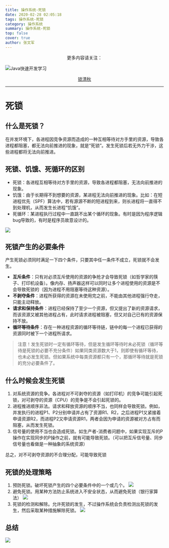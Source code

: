 ```yaml
---
title: 操作系统-死锁
date: 2020-02-28 02:05:18
tags: 操作系统-死锁
category: 操作系统
summary: 操作系统-死锁
top: false
cover: true
author: 张文军
---
```


<center>更多内容请关注：</center>

![Java快速开发学习](https://zhangwenjun-1258908231.cos.ap-nanjing.myqcloud.com/njauit/1586869254.png)

<center><a href="https://wjhub.gitee.io">锁清秋</a></center>

----

# 死锁

## 什么是死锁？

在并发环境下，各进程因竞争资源而造成的一种互相等待对方手里的资源，导致各进程都阻塞，都无法向前推进的现象，就是“死锁”。发生死锁后若无外力干涉，这些进程都将无法向前推进。

## 死锁、饥饿、死循环的区别

- 死锁：各进程互相等待对方手里的资源，导致各进程都阻塞，无法向前推进的现象。
- 饥饿：由于长期得不到想要的资源，某进程无法向前推进的现象。比如：在短进程优先（SPF）算法中，若有源源不断的短进程到来，则长进程将一直得不到处理机，从而发生长进程“饥饿”。
- 死循环：某进程执行过程中一直跳不出某个循环的现象。有时是因为程序逻辑bug导致的，有时是程序员故意设计的。

![](http://zhangwenjun-1258908231.cos.ap-nanjing.myqcloud.com/%E6%93%8D%E4%BD%9C%E7%B3%BB%E7%BB%9F-%E6%AD%BB%E9%94%81/20200228021213961.png)

## 死锁产生的必要条件

产生死锁必须同时满足一下四个条件，只要其中任一条件不成立，死锁就不会发生。

- **互斥条件**：只有对必须互斥使用的资源的争抢才会导致死锁（如哲学家的筷子、打印机设备）。像内存、扬声器这样可以同时让多个进程使用的资源是不会导致死锁的（因为进程不用阻塞等待这种资源）。
- **不剥夺条件**：进程所获得的资源在未使用完之前，不能由其他进程强行夺走，只能主动释放。
- **请求和保持条件**：进程已经保持了至少一个资源，但又提出了新的资源请求，而该资源又被其他进程占有，此时请求进程被阻塞，但又对自己已有的资源保持不放。
- **循环等待条件**：存在一种进程资源的循环等待链，链中的每一个进程已获得的资源同时被下一个进程所请求。

> 注意！发生死锁时一定有循环等待，但是发生循环等待时未必死锁（循环等待是死锁的必要不充分条件）如果同类资源数大于1，则即使有循环等待，也未必发生死锁。但如果系统中每类资源都只有一个，那循环等待就是死锁的充分必要条件了。

## 什么时候会发生死锁

1. 对系统资源的竞争。各进程对不可剥夺的资源（如打印机）的竞争可能引起死锁，对可剥夺的资源（CPU）的竞争是不会引起死锁的。
2. 进程推进顺序非法。请求和释放资源的顺序不当，也同样会导致死锁。例如，并发执行的进程P1、P2分别申请并占有了资源R1、R2，之后进程P1又紧接着申请资源R2，而进程P2又申请资源R1，两者会因为申请的资源被对方占有而阻塞，从而发生死锁。
3. 信号量的使用不当也会造成死锁。如生产者-消费者问题中，如果实现互斥的P操作在实现同步的P操作之前，就有可能导致死锁。（可以把互斥信号量、同步信号量也看做是一种抽象的系统资源）


总之，对不可剥夺资源的不合理分配，可能导致死锁


## 死锁的处理策略

1. 预防死锁。破坏死锁产生的四个必要条件中的一个或几个。
![](http://zhangwenjun-1258908231.cos.ap-nanjing.myqcloud.com/%E6%93%8D%E4%BD%9C%E7%B3%BB%E7%BB%9F-%E6%AD%BB%E9%94%81/20200228024017504.png)
2. 避免死锁。用某种方法防止系统进入不安全状态，从而避免死锁（银行家算法）
![](http://zhangwenjun-1258908231.cos.ap-nanjing.myqcloud.com/%E6%93%8D%E4%BD%9C%E7%B3%BB%E7%BB%9F-%E6%AD%BB%E9%94%81/20200228024750009.png)
3. 死锁的检测和解除。允许死锁的发生，不过操作系统会负责检测出死锁的发生，然后采取某种措施解除死锁。
![](http://zhangwenjun-1258908231.cos.ap-nanjing.myqcloud.com/%E6%93%8D%E4%BD%9C%E7%B3%BB%E7%BB%9F-%E6%AD%BB%E9%94%81/20200228025111982.png)

## 总结

![](http://zhangwenjun-1258908231.cos.ap-nanjing.myqcloud.com/%E6%93%8D%E4%BD%9C%E7%B3%BB%E7%BB%9F-%E6%AD%BB%E9%94%81/20200228023249748.png)












